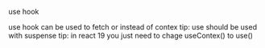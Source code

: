 use hook

use hook can be used to fetch or instead of contex
tip: use should be used with suspense
tip: in react 19 you just need to chage useContex() to use()

